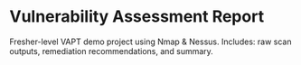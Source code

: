 # Vulnerability Assessment Report
Fresher-level VAPT demo project using Nmap & Nessus.
Includes: raw scan outputs, remediation recommendations, and summary.
